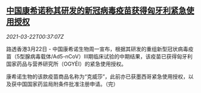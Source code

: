 <!--1616374863000-->
[中国康希诺称其研发的新冠病毒疫苗获得匈牙利紧急使用授权](https://cn.reuters.com/article/cansinobiohungary-vaccine-0322-mon-idCNKBS2BE01H)
------

<div><i>2021-03-22T00:37:07Z</i></div><p>路透香港3月22日 - 中国康希诺生物周一宣布，根据其研发的重组新型冠状病毒疫苗（5型腺病毒载体/Ad5-nCoV）III期临床试验的中期结果，该疫苗已获得匈牙利国家药品与营养研究所（OGYÉI）的紧急使用授权。</p><p>康希诺生物的该款疫苗商品名称为“克威莎”，此前亦已获墨西哥紧急使用授权，以及获中国国家药监局附条件批准注册申请。（完）</p>
